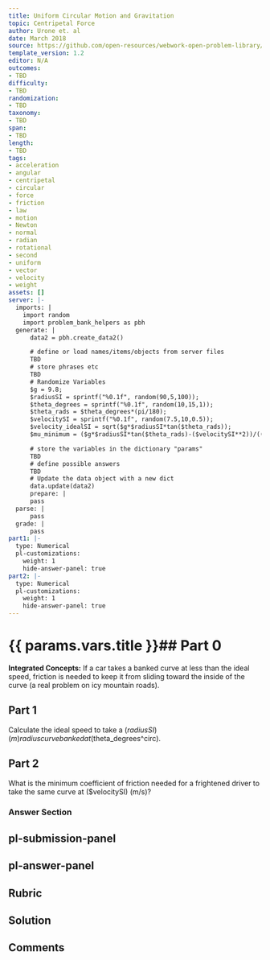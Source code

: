 ```yaml
---
title: Uniform Circular Motion and Gravitation
topic: Centripetal Force
author: Urone et. al
date: March 2018
source: https://github.com/open-resources/webwork-open-problem-library/tree/master/Contrib/BrockPhysics/College_Physics_Urone/6.Uniform_Circular_Motion_and_Gravitation/Centripetal_Force/NU_U17-06-03-008.pg
template_version: 1.2
editor: N/A
outcomes:
- TBD
difficulty:
- TBD
randomization:
- TBD
taxonomy:
- TBD
span:
- TBD
length:
- TBD
tags:
- acceleration
- angular
- centripetal
- circular
- force
- friction
- law
- motion
- Newton
- normal
- radian
- rotational
- second
- uniform
- vector
- velocity
- weight
assets: []
server: |-
  imports: |
    import random
    import problem_bank_helpers as pbh
  generate: |
      data2 = pbh.create_data2()

      # define or load names/items/objects from server files
      TBD
      # store phrases etc
      TBD
      # Randomize Variables
      $g = 9.8;
      $radiusSI = sprintf("%0.1f", random(90,5,100));
      $theta_degrees = sprintf("%0.1f", random(10,15,1));
      $theta_rads = $theta_degrees*(pi/180);
      $velocitySI = sprintf("%0.1f", random(7.5,10,0.5));
      $velocity_idealSI = sqrt($g*$radiusSI*tan($theta_rads));
      $mu_minimum = ($g*$radiusSI*tan($theta_rads)-($velocitySI**2))/(($velocitySI**2)*tan($theta_rads)+($g*$radiusSI));

      # store the variables in the dictionary "params"
      TBD
      # define possible answers
      TBD
      # Update the data object with a new dict
      data.update(data2)
      prepare: |
      pass
  parse: |
      pass
  grade: |
      pass
part1: |-
  type: Numerical
  pl-customizations:
    weight: 1
    hide-answer-panel: true
part2: |-
  type: Numerical
  pl-customizations:
    weight: 1
    hide-answer-panel: true
---
```


# {{ params.vars.title }}## Part 0 
<b>Integrated Concepts:</b> If a car takes a banked curve at less than the ideal speed, friction is needed to keep it from sliding toward the inside of the curve (a real problem on icy mountain roads). 
## Part 1 
Calculate the ideal speed to take a ($radiusSI) (m) radius curve banked at ($theta_degrees^circ). 
## Part 2 
What is the minimum coefficient of friction needed for a frightened driver to take the same curve at ($velocitySI) (m/s)? 


### Answer Section 


## pl-submission-panel 


## pl-answer-panel 


## Rubric 


## Solution 


## Comments 



